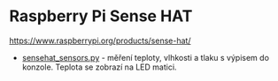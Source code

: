 # Raspberry Pi Sense HAT
https://www.raspberrypi.org/products/sense-hat/

- [sensehat_sensors.py](sensehat_sensors.py) - měření teploty, vlhkosti a tlaku s výpisem do konzole. Teplota se zobrazí na LED matici.

